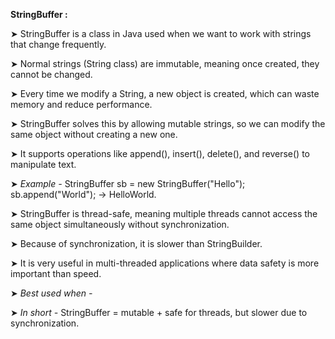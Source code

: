 
**StringBuffer :**


➤ StringBuffer is a class in Java used when we want to work with strings that change frequently.

➤ Normal strings (String class) are immutable, meaning once created, they cannot be changed.

➤ Every time we modify a String, a new object is created, which can waste memory and reduce performance.

➤ StringBuffer solves this by allowing mutable strings, so we can modify the same object without creating a new one.

➤ It supports operations like append(), insert(), delete(), and reverse() to manipulate text.

➤ *Example -* StringBuffer sb = new StringBuffer("Hello"); sb.append("World"); → HelloWorld.

➤ StringBuffer is thread-safe, meaning multiple threads cannot access the same object simultaneously without synchronization.

➤ Because of synchronization, it is slower than StringBuilder.

➤ It is very useful in multi-threaded applications where data safety is more important than speed.

➤ *Best used when -*



➤ *In short -* StringBuffer = mutable + safe for threads, but slower due to synchronization.

